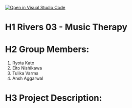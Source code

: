 [![Open in Visual Studio Code](https://classroom.github.com/assets/open-in-vscode-2e0aaae1b6195c2367325f4f02e2d04e9abb55f0b24a779b69b11b9e10269abc.svg)](https://classroom.github.com/online_ide?assignment_repo_id=16373834&assignment_repo_type=AssignmentRepo)

# H1 Rivers 03 - Music Therapy

# H2 Group Members:
1. Ryota Kato
2. Eito Nishikawa 
3. Tulika Varma 
4. Ansh Aggarwal

# H3 Project Description: